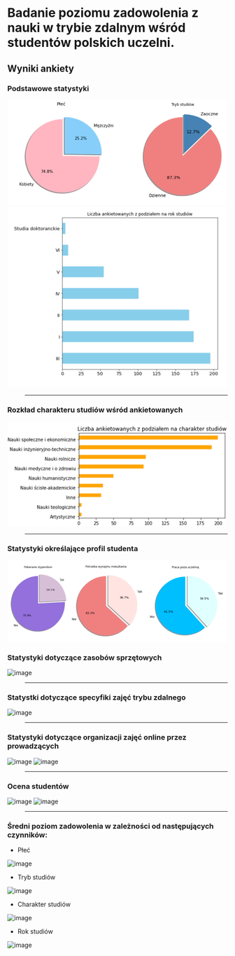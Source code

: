 # Badanie poziomu zadowolenia z nauki w trybie zdalnym wśród studentów polskich uczelni.
## Wyniki ankiety
### Podstawowe statystyki
![wykresy_kolowe](/screenshots/wykresy_kolowe.PNG)
![rok](/screenshots/rok.PNG)
>---
### Rozkład charakteru studiów wśród ankietowanych
![charakter_studiow](/screenshots/charakter_studiow.PNG)
>---
### Statystyki określające profil studenta
![profil](/screenshots/profil.PNG)
### Statystyki dotyczące zasobów sprzętowych
![image](https://user-images.githubusercontent.com/97041456/156071099-e762c16f-1118-4ef1-a6c6-86f9a39bb32d.png)
>---
### Statystki dotyczące specyfiki zajęć trybu zdalnego
![image](https://user-images.githubusercontent.com/97041456/156069471-d238a103-526c-4c21-900d-cfc707204ea7.png)
>---
### Statystyki dotyczące organizacji zajęć online przez prowadzących 
![image](https://user-images.githubusercontent.com/97041456/156069961-0f0b6092-60ba-4e24-9246-7018655a80f5.png)
![image](https://user-images.githubusercontent.com/97041456/156070096-93b0f553-413b-4cf1-88eb-1c916a534dad.png)
>---
### Ocena studentów 
![image](https://user-images.githubusercontent.com/97041456/156070272-fe8f8590-8c59-493c-86f6-97a3608b008c.png)
![image](https://user-images.githubusercontent.com/97041456/156070207-049d0702-74cd-4e45-83ab-a68745454e38.png)
>---
### Średni poziom zadowolenia w zależności od następujących czynników:
- Płeć

![image](https://user-images.githubusercontent.com/97041456/156070752-b646edcd-25e5-4ccc-a14c-62d7a2572cdc.png)

- Tryb studiów

![image](https://user-images.githubusercontent.com/97041456/156070818-f7fc88a6-140f-42cc-83b9-19b38fc3aa7c.png)

- Charakter studiów

![image](https://user-images.githubusercontent.com/97041456/156070899-4bb50e39-8bc5-4046-9481-a1298a3b33df.png)


- Rok studiów

![image](https://user-images.githubusercontent.com/97041456/156070928-1407060e-c947-4138-b6a2-39356fb84480.png)


